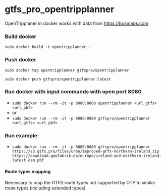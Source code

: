 # gtfs_pro_opentripplanner

OpenTripplaner in docker works with data from https://busmaps.com


### Build docker
```sudo docker build -t opentripplanner .```

### Push docker
```sudo docker tag opentripplanner gtfspro/opentripplanner```

```sudo docker push gtfspro/opentripplanner:latest```

### Run docker with input commands with open port 8080
* ```sudo docker run --rm -it -p 8080:8080 opentripplanner <url_gtfs> <url_pbf>```
* or
* ```sudo docker run --rm -it -p 8080:8080 gtfspro/opentripplanner <url_gtfs> <url_pbf>```

### Run example:
* ```sudo docker run --rm -it -p 8080:8080 gtfspro/opentripplanner https://s3.gtfs.pro/files/uran/improved-gtfs-northern-ireland.zip https://download.geofabrik.de/europe/ireland-and-northern-ireland-latest.osm.pbf```

#### Route types mapping
Necessary to map the GTFS route types not supported by OTP to similar route types (including extended types)
